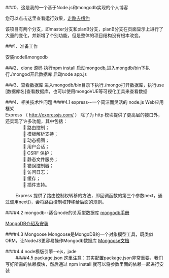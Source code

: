 ###0、这是我的一个基于Node.js和mongodb实现的个人博客

您可以点击这里查看运行效果，[走路去纽约](http://www.coolwubo.com)

该项目有两个分支，即master分支和planB分支，planB分支在页面显示上进行了大量的变化，并新增了个别功能，但是整体的项目结构没有根本改变。

###1、准备工作

安装node&mongodb

###2、clone 源码
执行npm install
启动mongodb,进入mongdb/bin下执行./mongod开启数据库
启动node app.js

###3、查看数据库
进入mongodb/bin目录下执行./mongo打开数据库，执行use [数据库名]查看数据库，也可以使用mongoVUE等可视化工具来查看数据

###4、相关技术性问题
####4.1 express--一个简洁而灵活的 node.js Web应用框架    
  Express （ http://expressjs.com/ ） 除了为 http 模块提供了更高层的接口外，还实现了许多功能，其中包括：  
　　　　 路由控制；  
　　　　 模板解析支持；  
　　　　 动态视图；  
　　　　 用户会话；  
　　　　 CSRF 保护；  
　　　　 静态文件服务；  
　　　　 错误控制器；  
　　　　 访问日志；  
　　　　 缓存；  
　　　　 插件支持。  

　　 Express 提供了路由控制权转移的方法，即回调函数的第三个参数next，通过调用next()，会将路由控制权转移给后面的规则。

####4.2 mongodb--适合node的关系型数据库
[mongodb手册](http://docs.mongodb.org/manual/)

[MongoDB介绍及安装](http://www.cnblogs.com/lipan/archive/2011/03/08/1966463.html)

####4.3 Mongoose 
Mongoose是MongoDB的一个对象模型工具，既类似ORM，让NodeJS更容易操作Mongodb数据库
[Mongoose文档](http://mongoosejs.com/)

####4.4 node模版引擎--ejs，jade  
　　 
####4.5 package.json
这里注意：其实配置package.json非常重要，我们写好所需的依赖模块，然后通过 npm install 就可以将参数里面的依赖一起进行安装
